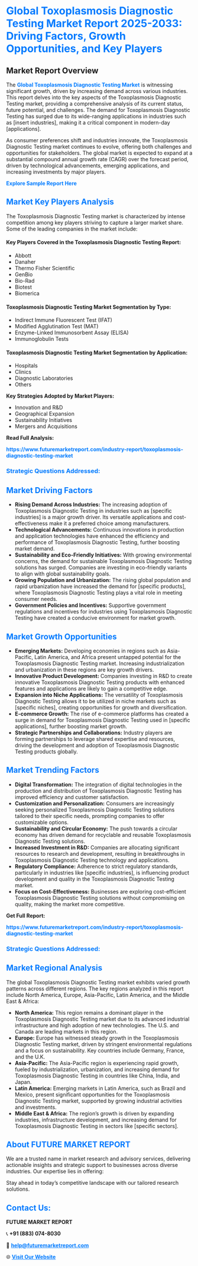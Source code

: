 <h1 style="color: #007BFF;">Global Toxoplasmosis Diagnostic Testing Market Report 2025-2033: Driving Factors, Growth Opportunities, and Key Players</h1>

<section id="overview">
<h2>Market Report Overview</h2>
<p>The <a href="https://www.futuremarketreport.com/industry-report/toxoplasmosis-diagnostic-testing-market" style="color: #007BFF; text-decoration: none;"><strong>Global Toxoplasmosis Diagnostic Testing Market</strong></a> is witnessing significant growth, driven by increasing demand across various industries. This report delves into the key aspects of the Toxoplasmosis Diagnostic Testing market, providing a comprehensive analysis of its current status, future potential, and challenges. The demand for Toxoplasmosis Diagnostic Testing has surged due to its wide-ranging applications in industries such as [insert industries], making it a critical component in modern-day [applications].</p>
<p>As consumer preferences shift and industries innovate, the Toxoplasmosis Diagnostic Testing market continues to evolve, offering both challenges and opportunities for stakeholders. The global market is expected to expand at a substantial compound annual growth rate (CAGR) over the forecast period, driven by technological advancements, emerging applications, and increasing investments by major players.</p>
</section>

<section id="overview">
<p><a href="https://www.futuremarketreport.com/request-sample/reportId=77562" style="color: #007BFF; text-decoration: none;"><strong>Explore Sample Report Here</strong></a></p>
</section>

<section id="key-players">
<h2 style="color: #007BFF;">Market Key Players Analysis</h2>
<p>The Toxoplasmosis Diagnostic Testing market is characterized by intense competition among key players striving to capture a larger market share. Some of the leading companies in the market include:</p>
<h4>Key Players Covered in the Toxoplasmosis Diagnostic Testing Report:</h4>
<ul><li>Abbott</li><li>Danaher</li><li>Thermo Fisher Scientific</li><li>GenBio</li><li>Bio-Rad</li><li>Biotest</li><li>Biomerica</li></ul>
<h4>Toxoplasmosis Diagnostic Testing Market Segmentation by Type:</h4>
<ul><li>Indirect Immune Fluorescent Test (IFAT)</li><li>Modified Agglutination Test (MAT)</li><li>Enzyme-Linked Immunosorbent Assay (ELISA)</li><li>Immunoglobulin Tests</li></ul>

<h4>Toxoplasmosis Diagnostic Testing Market Segmentation by Application:</h4>
<ul><li>Hospitals</li><li>Clinics</li><li>Diagnostic Laboratories</li><li>Others</li></ul>
<p><strong>Key Strategies Adopted by Market Players:</strong></p>
<ul>
<li>Innovation and R&D</li>
<li>Geographical Expansion</li>
<li>Sustainability Initiatives</li>
<li>Mergers and Acquisitions</li>
</ul>
</section>

<section>
<p><strong>Read Full Analysis: </strong></p><a href="https://www.futuremarketreport.com/industry-report/toxoplasmosis-diagnostic-testing-market" style="color: #007BFF; text-decoration: none;"><strong>https://www.futuremarketreport.com/industry-report/toxoplasmosis-diagnostic-testing-market</strong></a>
<h3 style="color: #007BFF;">Strategic Questions Addressed:</h3>
</section>

<section id="driving-factors">
<h2 style="color: #007BFF;">Market Driving Factors</h2>
<ul>
<li><strong>Rising Demand Across Industries:</strong> The increasing adoption of Toxoplasmosis Diagnostic Testing in industries such as [specific industries] is a major growth driver. Its versatile applications and cost-effectiveness make it a preferred choice among manufacturers.</li>
<li><strong>Technological Advancements:</strong> Continuous innovations in production and application technologies have enhanced the efficiency and performance of Toxoplasmosis Diagnostic Testing, further boosting market demand.</li>
<li><strong>Sustainability and Eco-Friendly Initiatives:</strong> With growing environmental concerns, the demand for sustainable Toxoplasmosis Diagnostic Testing solutions has surged. Companies are investing in eco-friendly variants to align with global sustainability goals.</li>
<li><strong>Growing Population and Urbanization:</strong> The rising global population and rapid urbanization have increased the demand for [specific products], where Toxoplasmosis Diagnostic Testing plays a vital role in meeting consumer needs.</li>
<li><strong>Government Policies and Incentives:</strong> Supportive government regulations and incentives for industries using Toxoplasmosis Diagnostic Testing have created a conducive environment for market growth.</li>
</ul>
</section>

<section id="growth-opportunities">
<h2 style="color: #007BFF;">Market Growth Opportunities</h2>
<ul>
<li><strong>Emerging Markets:</strong> Developing economies in regions such as Asia-Pacific, Latin America, and Africa present untapped potential for the Toxoplasmosis Diagnostic Testing market. Increasing industrialization and urbanization in these regions are key growth drivers.</li>
<li><strong>Innovative Product Development:</strong> Companies investing in R&D to create innovative Toxoplasmosis Diagnostic Testing products with enhanced features and applications are likely to gain a competitive edge.</li>
<li><strong>Expansion into Niche Applications:</strong> The versatility of Toxoplasmosis Diagnostic Testing allows it to be utilized in niche markets such as [specific niches], creating opportunities for growth and diversification.</li>
<li><strong>E-commerce Growth:</strong> The rise of e-commerce platforms has created a surge in demand for Toxoplasmosis Diagnostic Testing used in [specific applications], further boosting market growth.</li>
<li><strong>Strategic Partnerships and Collaborations:</strong> Industry players are forming partnerships to leverage shared expertise and resources, driving the development and adoption of Toxoplasmosis Diagnostic Testing products globally.</li>
</ul>
</section>

<section id="trending-factors">
<h2 style="color: #007BFF;">Market Trending Factors</h2>
<ul>
<li><strong>Digital Transformation:</strong> The integration of digital technologies in the production and distribution of Toxoplasmosis Diagnostic Testing has improved efficiency and customer satisfaction.</li>
<li><strong>Customization and Personalization:</strong> Consumers are increasingly seeking personalized Toxoplasmosis Diagnostic Testing solutions tailored to their specific needs, prompting companies to offer customizable options.</li>
<li><strong>Sustainability and Circular Economy:</strong> The push towards a circular economy has driven demand for recyclable and reusable Toxoplasmosis Diagnostic Testing solutions.</li>
<li><strong>Increased Investment in R&D:</strong> Companies are allocating significant resources to research and development, resulting in breakthroughs in Toxoplasmosis Diagnostic Testing technology and applications.</li>
<li><strong>Regulatory Compliance:</strong> Adherence to strict regulatory standards, particularly in industries like [specific industries], is influencing product development and quality in the Toxoplasmosis Diagnostic Testing market.</li>
<li><strong>Focus on Cost-Effectiveness:</strong> Businesses are exploring cost-efficient Toxoplasmosis Diagnostic Testing solutions without compromising on quality, making the market more competitive.</li>
</ul>
</section>

<section>
<p><strong>Get Full Report: </strong></p><a href="https://www.futuremarketreport.com/industry-report/toxoplasmosis-diagnostic-testing-market" style="color: #007BFF; text-decoration: none;"><strong>https://www.futuremarketreport.com/industry-report/toxoplasmosis-diagnostic-testing-market</strong></a>
<h3 style="color: #007BFF;">Strategic Questions Addressed:</h3>
</section>


<section id="regional-analysis">
<h2 style="color: #007BFF;">Market Regional Analysis</h2>
<p>The global Toxoplasmosis Diagnostic Testing market exhibits varied growth patterns across different regions. The key regions analyzed in this report include North America, Europe, Asia-Pacific, Latin America, and the Middle East & Africa:</p>
<ul>
<li><strong>North America:</strong> This region remains a dominant player in the Toxoplasmosis Diagnostic Testing market due to its advanced industrial infrastructure and high adoption of new technologies. The U.S. and Canada are leading markets in this region.</li>
<li><strong>Europe:</strong> Europe has witnessed steady growth in the Toxoplasmosis Diagnostic Testing market, driven by stringent environmental regulations and a focus on sustainability. Key countries include Germany, France, and the U.K.</li>
<li><strong>Asia-Pacific:</strong> The Asia-Pacific region is experiencing rapid growth, fueled by industrialization, urbanization, and increasing demand for Toxoplasmosis Diagnostic Testing in countries like China, India, and Japan.</li>
<li><strong>Latin America:</strong> Emerging markets in Latin America, such as Brazil and Mexico, present significant opportunities for the Toxoplasmosis Diagnostic Testing market, supported by growing industrial activities and investments.</li>
<li><strong>Middle East & Africa:</strong> The region’s growth is driven by expanding industries, infrastructure development, and increasing demand for Toxoplasmosis Diagnostic Testing in sectors like [specific sectors].</li>
</ul>
</section>

<footer>
<h2 style="color: #007BFF;">About FUTURE MARKET REPORT</h2>
<p>We are a trusted name in market research and advisory services, delivering actionable insights and strategic support to businesses across diverse industries. Our expertise lies in offering:</p>

<p>Stay ahead in today’s competitive landscape with our tailored research solutions.</p>

<h2 style="color: #007BFF;">Contact Us:</h2>
<p><strong>FUTURE MARKET REPORT</strong></p>
<p>📞 <strong>+91 (883) 074-8030</strong></p>
<p>📧 <strong><a href="mailto:help@futuremarketreport.com" style="color: #007BFF;">help@futuremarketreport.com</a></strong></p>
<p>🌐 <strong><a href="https://www.futuremarketreport.com/" style="color: #007BFF;">Visit Our Website</a></strong></p>
</footer>